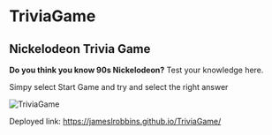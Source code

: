 # TriviaGame

## Nickelodeon Trivia Game

**Do you think you know 90s Nickelodeon?** Test your knowledge here.

Simpy select Start Game and try and select the right answer

![TriviaGame](https://jameslrobbins.github.io/Word_Guess_Game/)


Deployed link: https://jameslrobbins.github.io/TriviaGame/

